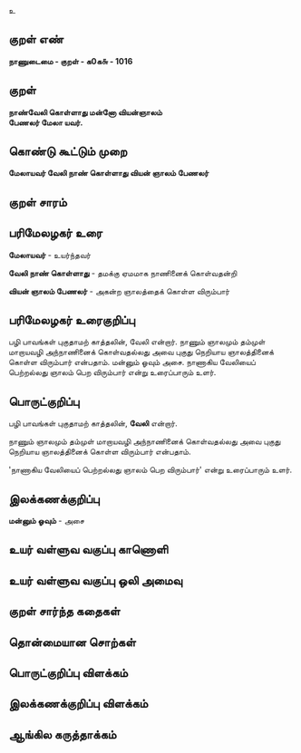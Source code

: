 உ

## குறள் எண் 

**நாணுடைமை - குறள் - க0க௬ - 1016**

## குறள் 

**நாண்வேலி கொள்ளாது மன்னோ வியன்ஞாலம்  
பேணலர் மேலா யவர்.**

## கொண்டு கூட்டும் முறை

**மேலாயவர் வேலி நாண் கொள்ளாது வியன் ஞாலம் பேணலர்**

## குறள் சாரம் 


## பரிமேலழகர் உரை

**மேலாயவர்** - உயர்ந்தவர்

**வேலி நாண் கொள்ளாது** - தமக்கு ஏமமாக நாணினைக் கொள்வதன்றி 

**வியன் ஞாலம் பேணலர்** - அகன்ற ஞாலத்தைக் கொள்ள விரும்பார்

## பரிமேலழகர் உரைகுறிப்பு   

பழி பாவங்கள் புகுதாமற் காத்தலின், வேலி என்றார். நாணும் ஞாலமும் தம்முள் மாறாயவழி அந்நாணினைக் கொள்வதல்லது அவை புகுது நெறியாய ஞாலத்தினைக் கொள்ள விரும்பார் என்பதாம். மன்னும் ஓவும் அசை. நாணாகிய வேலியைப் பெற்றல்லது ஞாலம் பெற விரும்பார் என்று உரைப்பாரும் உளர்.

## பொருட்குறிப்பு 

பழி பாவங்கள் புகுதாமற் காத்தலின், **வேலி** என்றார். 

நாணும் ஞாலமும் தம்முள் மாறாயவழி அந்நாணினைக் கொள்வதல்லது அவை புகுது நெறியாய ஞாலத்தினைக் கொள்ள விரும்பார் என்பதாம்.  

'நாணாகிய வேலியைப் பெற்றல்லது ஞாலம் பெற விரும்பார்' என்று உரைப்பாரும் உளர்.

## இலக்கணக்குறிப்பு  

**மன்னும் ஓவும்** - அசை

## உயர் வள்ளுவ வகுப்பு காணொளி


## உயர் வள்ளுவ வகுப்பு ஒலி அமைவு 

 
## குறள் சார்ந்த கதைகள் 


## தொன்மையான சொற்கள்


## பொருட்குறிப்பு விளக்கம்


## இலக்கணக்குறிப்பு விளக்கம்


## ஆங்கில கருத்தாக்கம் 


